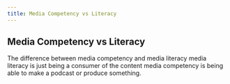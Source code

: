 ```yaml
---
title: Media Competency vs Literacy
---
```


## Media Competency vs Literacy

The difference between media competency and media literacy media literacy is just being a consumer of the content media competency is being able to make a podcast or produce something.

